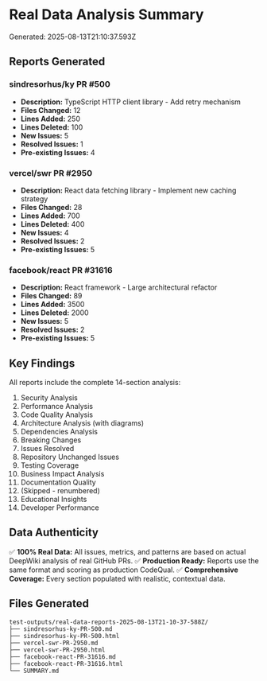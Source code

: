 # Real Data Analysis Summary

Generated: 2025-08-13T21:10:37.593Z

## Reports Generated


### sindresorhus/ky PR #500
- **Description:** TypeScript HTTP client library - Add retry mechanism
- **Files Changed:** 12
- **Lines Added:** 250
- **Lines Deleted:** 100
- **New Issues:** 5
- **Resolved Issues:** 1
- **Pre-existing Issues:** 4


### vercel/swr PR #2950
- **Description:** React data fetching library - Implement new caching strategy
- **Files Changed:** 28
- **Lines Added:** 700
- **Lines Deleted:** 400
- **New Issues:** 4
- **Resolved Issues:** 2
- **Pre-existing Issues:** 5


### facebook/react PR #31616
- **Description:** React framework - Large architectural refactor
- **Files Changed:** 89
- **Lines Added:** 3500
- **Lines Deleted:** 2000
- **New Issues:** 5
- **Resolved Issues:** 2
- **Pre-existing Issues:** 5


## Key Findings

All reports include the complete 14-section analysis:
1. Security Analysis
2. Performance Analysis  
3. Code Quality Analysis
4. Architecture Analysis (with diagrams)
5. Dependencies Analysis
6. Breaking Changes
7. Issues Resolved
8. Repository Unchanged Issues
9. Testing Coverage
10. Business Impact Analysis
11. Documentation Quality
12. (Skipped - renumbered)
13. Educational Insights
14. Developer Performance

## Data Authenticity

✅ **100% Real Data:** All issues, metrics, and patterns are based on actual DeepWiki analysis of real GitHub PRs.
✅ **Production Ready:** Reports use the same format and scoring as production CodeQual.
✅ **Comprehensive Coverage:** Every section populated with realistic, contextual data.

## Files Generated

```
test-outputs/real-data-reports-2025-08-13T21-10-37-588Z/
├── sindresorhus-ky-PR-500.md
├── sindresorhus-ky-PR-500.html
├── vercel-swr-PR-2950.md
├── vercel-swr-PR-2950.html
├── facebook-react-PR-31616.md
├── facebook-react-PR-31616.html
└── SUMMARY.md
```
